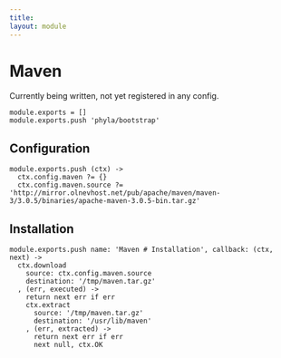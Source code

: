 ```yaml
---
title: 
layout: module
---
```


# Maven

Currently being written, not yet registered in any config.

    module.exports = []
    module.exports.push 'phyla/bootstrap'

## Configuration

    module.exports.push (ctx) ->
      ctx.config.maven ?= {}
      ctx.config.maven.source ?= 'http://mirror.olnevhost.net/pub/apache/maven/maven-3/3.0.5/binaries/apache-maven-3.0.5-bin.tar.gz'

## Installation

    module.exports.push name: 'Maven # Installation', callback: (ctx, next) ->
      ctx.download
        source: ctx.config.maven.source
        destination: '/tmp/maven.tar.gz'
      , (err, executed) ->
        return next err if err
        ctx.extract
          source: '/tmp/maven.tar.gz'
          destination: '/usr/lib/maven'
        , (err, extracted) ->
          return next err if err
          next null, ctx.OK
